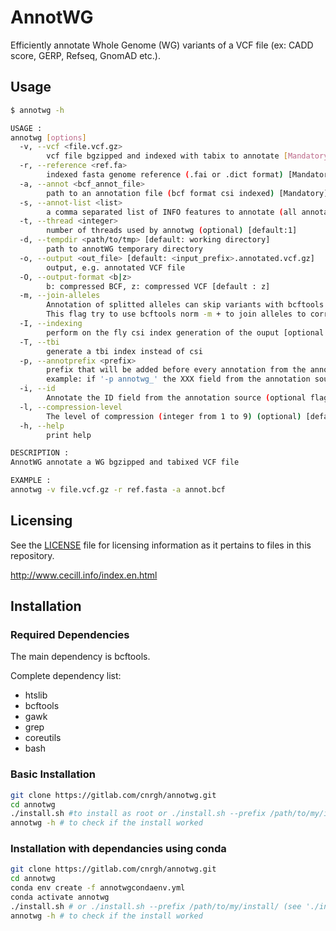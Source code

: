 # AnnotWG

Efficiently annotate Whole Genome (WG) variants of a VCF file (ex: CADD score, GERP, Refseq, GnomAD etc.).

## Usage

```sh
$ annotwg -h

USAGE :
annotwg [options]
  -v, --vcf <file.vcf.gz>
        vcf file bgzipped and indexed with tabix to annotate [Mandatory]
  -r, --reference <ref.fa>
        indexed fasta genome reference (.fai or .dict format) [Mandatory]
  -a, --annot <bcf_annot_file>
        path to an annotation file (bcf format csi indexed) [Mandatory]
  -s, --annot-list <list>
        a comma separated list of INFO features to annotate (all annotations by default)
  -t, --thread <integer>
        number of threads used by annotwg (optional) [default:1]
  -d, --tempdir <path/to/tmp> [default: working directory]
        path to annotWG temporary directory
  -o, --output <out_file> [default: <input_prefix>.annotated.vcf.gz]
        output, e.g. annotated VCF file
  -O, --output-format <b|z>
        b: compressed BCF, z: compressed VCF [default : z]
  -m, --join-alleles
        Annotation of splitted alleles can skip variants with bcftools.
        This flag try to use bcftools norm -m + to join alleles to correct this behavior [optional flag]
  -I, --indexing
        perform on the fly csi index generation of the ouput [optional flag]
  -T, --tbi
        generate a tbi index instead of csi
  -p, --annotprefix <prefix>
        prefix that will be added before every annotation from the annotation file [default ''].
        example: if '-p annotwg_' the XXX field from the annotation source will be annotated annotwg_XXX.
  -i, --id
        Annotate the ID field from the annotation source (optional flag)
  -l, --compression-level
        The level of compression (integer from 1 to 9) (optional) [default:-1]
  -h, --help
        print help

DESCRIPTION :
AnnotWG annotate a WG bgzipped and tabixed VCF file

EXAMPLE :
annotwg -v file.vcf.gz -r ref.fasta -a annot.bcf
```

## Licensing

See the [LICENSE](LICENSE) file for licensing information as it pertains to files in this repository.

http://www.cecill.info/index.en.html

## Installation

### Required Dependencies
The main dependency is bcftools.

Complete dependency list:
- htslib
- bcftools
- gawk
- grep
- coreutils
- bash

### Basic Installation
```sh
git clone https://gitlab.com/cnrgh/annotwg.git
cd annotwg
./install.sh #to install as root or ./install.sh --prefix /path/to/my/install/ (see './install.sh -h' for more details)
annotwg -h # to check if the install worked
```

### Installation with dependancies using conda
```sh
git clone https://gitlab.com/cnrgh/annotwg.git
cd annotwg
conda env create -f annotwgcondaenv.yml
conda activate annotwg
./install.sh # or ./install.sh --prefix /path/to/my/install/ (see './install.sh -h' for more details)
annotwg -h # to check if the install worked
```


